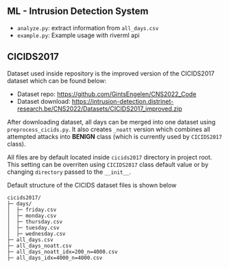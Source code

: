 ## ML - Intrusion Detection System

- `analyze.py`: extract information from `all_days.csv`
- `example.py`: Example usage with riverml api 

## CICIDS2017

Dataset used inside repository is the improved version of the CICIDS2017 dataset which can be found below: 

- Dataset repo: https://github.com/GintsEngelen/CNS2022_Code
- Dataset download: https://intrusion-detection.distrinet-research.be/CNS2022/Datasets/CICIDS2017_improved.zip

After downloading dataset, all days can be merged into one dataset using `preprocess_cicids.py`. It also creates `_noatt` version which combines all attempted attacks into **BENIGN** class (which is currently used by `CICIDS2017` class).

All files are by default located inside `cicids2017` directory in project root. This setting can be overriten using `CICIDS2017` class default value or by changing `directory` passed to the `__init__`. 


Default structure of the CICIDS dataset files is shown below

```
cicids2017/
├─ days/
│  ├─ friday.csv
│  ├─ monday.csv
│  ├─ thursday.csv
│  ├─ tuesday.csv
│  ├─ wednesday.csv
├─ all_days.csv
├─ all_days_noatt.csv
├─ all_days_noatt_idx=200_n=4000.csv
├─ all_days_idx=4000_n=4000.csv
```
